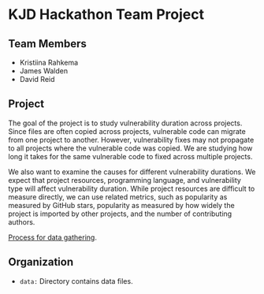 # KJD Hackathon Team Project

## Team Members
  - Kristiina Rahkema
  - James Walden
  - David Reid

## Project

The goal of the project is to study vulnerability duration across projects. Since files are often copied across projects, vulnerable code can migrate from one project to another. However, vulnerability fixes may not propagate to all projects where the vulnerable code was copied. We are studying how long it takes for the same vulnerable code to fixed across multiple projects. 

We also want to examine the causes for different vulnerability durations. We expect that project resources, programming language, and vulnerability type will affect vulnerability duration. While project resources are difficult to measure directly, we can use related metrics, such as popularity as measured by GitHub stars, popularity as measured by how widely the project is imported by other projects, and the number of contributing authors.

[Process for data gathering](../blob/master/Process).

## Organization

  - `data:` Directory contains data files.
 
